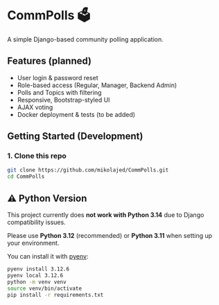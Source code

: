 # CommPolls 🗳️

A simple Django-based community polling application.

## Features (planned)
- User login & password reset  
- Role-based access (Regular, Manager, Backend Admin)  
- Polls and Topics with filtering  
- Responsive, Bootstrap-styled UI  
- AJAX voting  
- Docker deployment & tests (to be added)

## Getting Started (Development)

### 1. Clone this repo
```bash
git clone https://github.com/mikolajed/CommPolls.git
cd CommPolls
```
## ⚠️ Python Version

This project currently does **not work with Python 3.14** due to Django compatibility issues.

Please use **Python 3.12** (recommended) or **Python 3.11** when setting up your environment.

You can install it with [pyenv](https://github.com/pyenv/pyenv):

```bash
pyenv install 3.12.6
pyenv local 3.12.6
python -m venv venv
source venv/bin/activate
pip install -r requirements.txt
```
